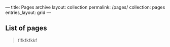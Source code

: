 —
title: Pages archive
layout: collection
permalink: /pages/
collection: pages
entries_layout: grid
—

## List of pages

> flfkfkfkkf